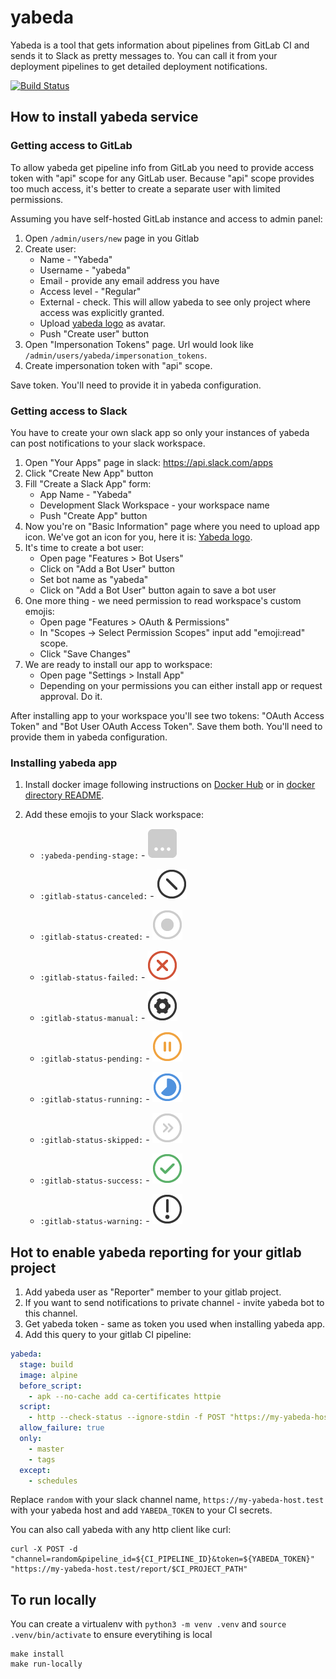 # yabeda

Yabeda is a tool that gets information about pipelines from GitLab CI and sends it to Slack as pretty messages to. You can call it from your deployment pipelines to get detailed deployment notifications.

[![Build Status](https://travis-ci.org/flix-tech/yabeda.svg?branch=master)](https://travis-ci.org/flix-tech/yabeda)


## How to install yabeda service

### Getting access to GitLab

To allow yabeda get pipeline info from GitLab you need to provide access token with "api" scope for any GitLab user.
Because "api" scope provides too much access, it's better to create a separate user with limited permissions.

Assuming you have self-hosted GitLab instance and access to admin panel:
1. Open `/admin/users/new` page in you Gitlab
2. Create user:
    * Name - "Yabeda"
    * Username - "yabeda"
    * Email - provide any email address you have
    * Access level - "Regular"
    * External - check. This will allow yabeda to see only project where access was explicitly granted.
    * Upload [yabeda logo][yabeda logo url] as avatar.
    * Push "Create user" button
3. Open "Impersonation Tokens" page. Url would look like `/admin/users/yabeda/impersonation_tokens`.
4. Create impersonation token with "api" scope. 

Save token. You'll need to provide it in yabeda configuration.

### Getting access to Slack

You have to create your own slack app so only your instances of yabeda can post notifications to your slack workspace.

1. Open "Your Apps" page in slack: https://api.slack.com/apps
2. Click "Create New App" button
3. Fill "Create a Slack App" form: 
    * App Name - "Yabeda"
    * Development Slack Workspace - your workspace name
    * Push "Create App" button
4. Now you're on "Basic Information" page where you need to upload app icon. We've got an icon for you, here it is: [Yabeda logo][yabeda logo url].
5. It's time to create a bot user:
    * Open page "Features > Bot Users"
    * Click on "Add a Bot User" button
    * Set bot name as "yabeda"
    * Click on "Add a Bot User" button again to save a bot user
6. One more thing - we need permission to read workspace's custom emojis:
    * Open page "Features > OAuth & Permissions"
    * In "Scopes -> Select Permission Scopes" input add "emoji:read" scope.
    * Click "Save Changes"
7. We are ready to install our app to workspace:
    * Open page "Settings > Install App"
    * Depending on your permissions you can either install app or request approval. Do it.

After installing app to your workspace you'll see two tokens: "OAuth Access Token" and "Bot User OAuth Access Token". Save them both. You'll need to provide them in yabeda configuration.

### Installing yabeda app

1. Install docker image following instructions on [Docker Hub](https://hub.docker.com/r/flixtech/yabeda/) or in [docker directory README](https://github.com/flix-tech/yabeda/tree/master/docker).

2. Add these emojis to your Slack workspace:

   * `:yabeda-pending-stage:` - ![:yabeda-pending-stage:](https://github.com/flix-tech/yabeda/raw/master/static/icons/pending-stage.png)

   * `:gitlab-status-canceled:` - ![:**gitlab-status-canceled**:](https://github.com/flix-tech/yabeda/raw/master/static/icons/status-canceled.png)

   * `:gitlab-status-created:` - ![:**gitlab-status-created**:](https://github.com/flix-tech/yabeda/raw/master/static/icons/status-created.png)
   * `:gitlab-status-failed:` - ![:**gitlab-status-failed**:](https://github.com/flix-tech/yabeda/raw/master/static/icons/status-failed.png)
   * `:gitlab-status-manual:` - ![:**gitlab-status-manual**:](https://github.com/flix-tech/yabeda/raw/master/static/icons/status-manual.png)
   * `:gitlab-status-pending:` - ![:**gitlab-status-pending**:](https://github.com/flix-tech/yabeda/raw/master/static/icons/status-pending.png)
   * `:gitlab-status-running:` - ![:**gitlab-status-running**:](https://github.com/flix-tech/yabeda/raw/master/static/icons/status-running.png)
   * `:gitlab-status-skipped:` - ![:**gitlab-status-skipped**:](https://github.com/flix-tech/yabeda/raw/master/static/icons/status-skipped.png)
   * `:gitlab-status-success:` - ![:**gitlab-status-success**:](https://github.com/flix-tech/yabeda/raw/master/static/icons/status-success.png)
   * `:gitlab-status-warning:` - ![:**gitlab-status-warning**:](https://github.com/flix-tech/yabeda/raw/master/static/icons/status-warning.png)

## Hot to enable yabeda reporting for your gitlab project

1. Add yabeda user as "Reporter" member to your gitlab project.
2. If you want to send notifications to private channel - invite yabeda bot to this channel.
3. Get yabeda token - same as token you used when installing yabeda app.
4. Add this query to your gitlab CI pipeline:

```yaml
yabeda:
  stage: build
  image: alpine
  before_script:
    - apk --no-cache add ca-certificates httpie
  script:
    - http --check-status --ignore-stdin -f POST "https://my-yabeda-host.test/report/$CI_PROJECT_PATH" pipeline_id=${CI_PIPELINE_ID} token=${YABEDA_TOKEN} channel=random
  allow_failure: true
  only:
    - master
    - tags
  except:
    - schedules
```

Replace `random` with your slack channel name, `https://my-yabeda-host.test` with your yabeda host and add `YABEDA_TOKEN` to your CI secrets.

You can also call yabeda with any http client like curl:
```
curl -X POST -d "channel=random&pipeline_id=${CI_PIPELINE_ID}&token=${YABEDA_TOKEN}" "https://my-yabeda-host.test/report/$CI_PROJECT_PATH"
```

## To run locally

You can create a virtualenv with `python3 -m venv .venv` and `source .venv/bin/activate` to ensure everytihing is local

    make install
    make run-locally

[yabeda logo url]: https://raw.githubusercontent.com/flix-tech/yabeda/master/static/icons/logo.png
